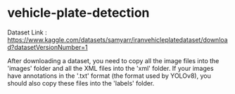 # vehicle-plate-detection
Dataset Link : https://www.kaggle.com/datasets/samyarr/iranvehicleplatedataset/download?datasetVersionNumber=1

After downloading a dataset, you need to copy all the image files into the 'images' folder and all the XML files into the 'xml' folder. If your images have annotations in the '.txt' format (the format used by YOLOv8), you should also copy these files into the 'labels' folder.
